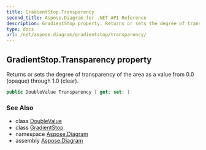 ```yaml
---
title: GradientStop.Transparency
second_title: Aspose.Diagram for .NET API Reference
description: GradientStop property. Returns or sets the degree of transparency of the area as a value from 0.0 opaque through 1.0 clear
type: docs
url: /net/aspose.diagram/gradientstop/transparency/
---
```

## GradientStop.Transparency property

Returns or sets the degree of transparency of the area as a value from 0.0 (opaque) through 1.0 (clear).

```csharp
public DoubleValue Transparency { get; set; }
```

### See Also

* class [DoubleValue](../../doublevalue/)
* class [GradientStop](../)
* namespace [Aspose.Diagram](../../gradientstop/)
* assembly [Aspose.Diagram](../../../)


